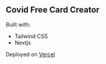 ## Covid Free Card Creator

Built with:

- Tailwind CSS
- Nextjs

Deployed on [Vercel](https://vercel.com/)
